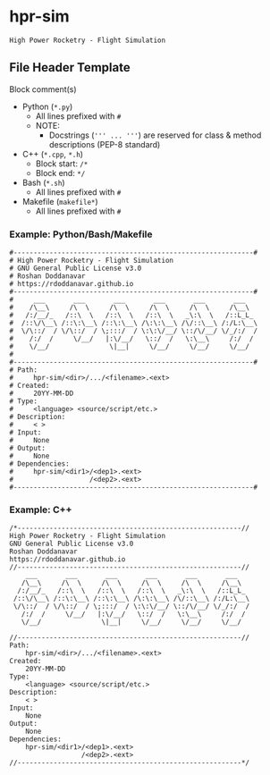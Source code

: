 # hpr-sim

`High Power Rocketry - Flight Simulation`

## File Header Template

Block comment(s)
 - Python (`*.py`)
   - All lines prefixed with `#`
   - NOTE:
     - Docstrings (`''' ... '''`) are reserved for class & method descriptions (PEP-8 standard)
 - C++ (`*.cpp`, `*.h`)
   - Block start: `/*`
   - Block end: `*/`
 - Bash (`*.sh`)
   - All lines prefixed with `#`
 - Makefile (`makefile*`)
   - All lines prefixed with `#`

### Example: Python/Bash/Makefile

```
#------------------------------------------------------------#
# High Power Rocketry - Flight Simulation
# GNU General Public License v3.0
# Roshan Doddanavar
# https://rdoddanavar.github.io
#------------------------------------------------------------#
#     ___       ___       ___       ___       ___       ___
#    /\__\     /\  \     /\  \     /\  \     /\  \     /\__\  
#   /:/__/_   /::\  \   /::\  \   /::\  \   _\:\  \   /::L_L_
#  /::\/\__\ /::\:\__\ /::\:\__\ /\:\:\__\ /\/::\__\ /:/L:\__\
#  \/\::/  / \/\::/  / \;:::/  / \:\:\/__/ \::/\/__/ \/_/:/  /
#    /:/  /     \/__/   |:\/__/   \::/  /   \:\__\     /:/  /
#    \/__/               \|__|     \/__/     \/__/     \/__/  
# 
#------------------------------------------------------------#
# Path:
#     hpr-sim/<dir>/.../<filename>.<ext>
# Created:
#     20YY-MM-DD
# Type:
#     <language> <source/script/etc.>
# Description:
#     < >
# Input:
#     None
# Output:
#     None
# Dependencies:
#     hpr-sim/<dir1>/<dep1>.<ext>
#                   /<dep2>.<ext>
#------------------------------------------------------------#
```

### Example: C++ 

```
/*--------------------------------------------------------//
High Power Rocketry - Flight Simulation
GNU General Public License v3.0
Roshan Doddanavar
https://rdoddanavar.github.io
//--------------------------------------------------------//
    ___       ___       ___       ___       ___       ___
   /\__\     /\  \     /\  \     /\  \     /\  \     /\__\  
  /:/__/_   /::\  \   /::\  \   /::\  \   _\:\  \   /::L_L_
 /::\/\__\ /::\:\__\ /::\:\__\ /\:\:\__\ /\/::\__\ /:/L:\__\
 \/\::/  / \/\::/  / \;:::/  / \:\:\/__/ \::/\/__/ \/_/:/  /
   /:/  /     \/__/   |:\/__/   \::/  /   \:\__\     /:/  /
   \/__/               \|__|     \/__/     \/__/     \/__/ 

//--------------------------------------------------------//
Path:
    hpr-sim/<dir>/.../<filename>.<ext>
Created:
    20YY-MM-DD
Type:
    <language> <source/script/etc.>
Description:
    < >
Input:
    None
Output:
    None
Dependencies:
    hpr-sim/<dir1>/<dep1>.<ext>
                  /<dep2>.<ext>
//--------------------------------------------------------*/
```